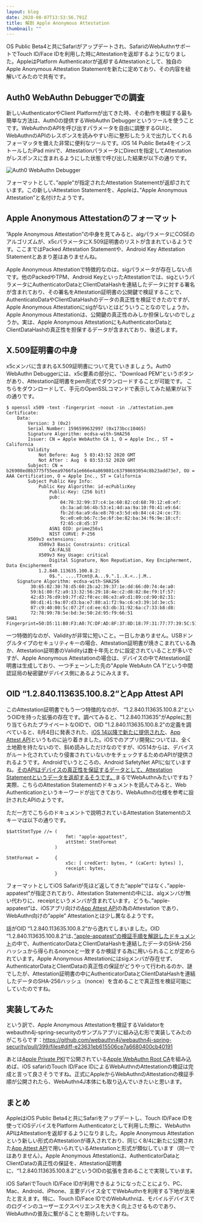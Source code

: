 ```yaml
---
layout: blog
date: 2020-08-07T13:53:56.791Z
title: 解剖 Apple Anonymous Attestation
thumbnail: ""
---
```

OS Public Beta4と共にSafariがアップデートされ、SafariのWebAuthnサポートでTouch ID/Face IDを利用した時にAttestationを返却するようになりました。AppleはPlatform Authenticatorが返却するAttestationとして、独自のApple Anonymous Attestation Statementを新たに定めており、その内容を紐解いてみたので共有です。

## Auth0 WebAuthn Debuggerでの調査

新しいAuthenticatorやClient Platformが出てきた時、その動作を検証する最も簡単な方法は、Auth0の提供するWebAuthn Debuggerというツールを使うことです。WebAuthnのAPIを呼び出すパラメータを自由に調整するGUIと、WebAuthnのAPIのレスポンスを読みやすい形に整形したうえで出力してくれるフォーマッタを備えた非常に便利なツールです。iOS 14 Public Beta4をインストールしたiPad miniで、AttestationパラメータにDirectを指定してAttestationがレスポンスに含まれるようにした状態で呼び出した結果が以下の通りです。

![Auth0 WebAuthn Debugger](/img/webauthn-debugger.png)

フォーマットとして、”apple”が指定されたAttestation Statementが返却されています。この新しいAttestation Statementを、Appleは、”Apple Anonymous Attestation”と名付けたようです。

## Apple Anonymous Attestationのフォーマット

”Apple Anonymous Attestation”の中身を見てみると、algパラメータにCOSEのアルゴリズムが、x5cパラメータにX.509証明書のリストが含まれているようです。ここまではPacked Attestation Statementや、Android Key Attestation Statementとあまり差はありませんね。

Apple Anonymous Attestationで特徴的なのは、sigパラメータが存在しない点です。他のPackedやTPM、Android KeyといったAttestationでは、sigというパラメータにAuthenticatorDataとClientDataHashを連結したデータに対する署名が含まれており、その署名をAttestation証明書の公開鍵で検証することで、AuthenticatoDataやClientDataHashのデータの真正性を検証できたのですが、Apple Anonymous Attestationにsigがないとはどういうことなのでしょうか。Apple Anonymous Attestationは、公開鍵の真正性のみしか担保しないのでしょうか。実は、Apple Anonymous AttestationにもAuthenticatorDataとClientDataHashの真正性を担保するデータが含まれており、後述します。

## X.509証明書の中身

x5cメンバに含まれるX.509証明書について見ていきましょう。Auth0 WebAuthn Debuggerには、x5c要素の部分に、"Download PEM“というボタンがあり、Attestation証明書をpem形式でダウンロードすることが可能です。 こちらをダウンロードして、手元のOpenSSLコマンドで表示してみた結果が以下の通りです。

```
$ openssl x509 -text -fingerprint -noout -in ./attestation.pem 
Certificate:
    Data:
        Version: 3 (0x2)
        Serial Number: 1596599632997 (0x173bcc10465)
        Signature Algorithm: ecdsa-with-SHA256
        Issuer: CN = Apple WebAuthn CA 1, O = Apple Inc., ST = California
        Validity
            Not Before: Aug  5 03:43:52 2020 GMT
            Not After : Aug  6 03:53:52 2020 GMT
        Subject: CN = b26908ed8b3775f55eea9766fa1e666e4a869801c63798693054c8b23add73e7, OU = AAA Certification, O = Apple Inc., ST = California
        Subject Public Key Info:
            Public Key Algorithm: id-ecPublicKey
                Public-Key: (256 bit)
                pub:
                    04:78:32:99:37:c4:1e:60:82:cd:68:70:12:e8:ef:
                    cb:3a:ad:b6:4b:53:e1:4d:aa:9a:10:f0:41:e9:64:
                    fb:2d:6a:a9:da:e8:70:e3:5d:eb:84:c4:24:ce:73:
                    9c:e0:e0:b6:7c:5e:6f:be:82:ba:34:f6:9e:10:cf:
                    f2:65:c8:d5:37
                ASN1 OID: prime256v1
                NIST CURVE: P-256
        X509v3 extensions:
            X509v3 Basic Constraints: critical
                CA:FALSE
            X509v3 Key Usage: critical
                Digital Signature, Non Repudiation, Key Encipherment, Data Encipherment
            1.2.840.113635.100.8.2:
                0$.". ....T7cmt@.A...9.".1..X.<..|.M..
    Signature Algorithm: ecdsa-with-SHA256
         30:65:02:30:78:d5:60:2b:a2:39:37:1e:dd:66:d0:74:4e:a0:
         59:b1:80:f2:a9:13:32:56:29:18:4e:c2:d8:82:8e:f9:1f:57:
         42:d3:76:d9:b9:7f:d2:f0:ec:86:e3:a9:d1:89:cd:90:02:31:
         00:d1:41:9a:07:d3:ba:e7:80:a1:f2:9a:c6:e3:39:1d:3e:c5:
         07:c9:40:00:5c:07:2f:cd:ee:63:db:31:92:6a:c7:33:b8:d8:
         72:78:99:78:5e:bd:3e:50:2d:95:f9:66:51
SHA1 Fingerprint=50:D5:11:B0:F3:A0:7C:DF:AD:8F:37:8D:18:7F:31:77:77:39:5C:51
```

一つ特徴的なのが、Validityが非常に短いこと。一日しかありません。USBドングルタイプのセキュリティキーの場合、Attestation証明書が焼きこまれている為か、Attestation証明書のValidityは数十年先とかに設定されていることが多いですが、Apple Anonymous Attestationの場合は、デバイスの中でAttestation証明書は生成しており、一つチェーンした先の"Apple WebAutn CA 1“という中間認証局の秘密鍵がデバイス側にあるようにみえます。

## OID “1.2.840.113635.100.8.2“とApp Attest API

このAttestation証明書でもう一つ特徴的なのが、 “1.2.840.113635.100.8.2“というOIDを持った拡張の存在です。調べてみると、"1.2.840.113635"がAppleに割り当てられたプライベートなOIDで、OID "1.2.840.113635.100.8.2"の定義を調べていると、8月4日に発表された、[iOS 14以降で新たに提供された](https://developer.apple.com/jp/news/?id=2sngpulc)、[App Attest API](https://developer.apple.com/documentation/devicecheck/establishing_your_app_s_integrity)というものに辿り着きました。iOSでのアプリ開発については、全く土地勘を持たないので、斜め読みしただけなのですが、iOS14からは、デバイスがルート化されていたり侵害されていないかをチェックするためのAPIが提供されるようです。Androidでいうところの、Android SafetyNet APIに似ていますね。[そのAPIはデバイスの真正性を保証するデータとして、Attestation Statementというデータを返却するそうです。](https://developer.apple.com/documentation/devicecheck/validating_apps_that_connect_to_your_server)まるでWebAuthnみたいですね？実際、こちらのAttestation Statementのドキュメントを読んでみると、Web Authenticationというキーワードが出てきており、WebAuthnの仕様を参考に設計されたAPIのようです。

ただ一方でこちらのドキュメントで説明されているAttestation Statementのスキーマは以下の通りです。

```
$$attStmtType //= (
                      fmt: "apple-appattest",
                      attStmt: StmtFormat
                  )

StmtFormat =      {
                      x5c: [ credCert: bytes, * (caCert: bytes) ],
                      receipt: bytes,
                  }
```

フォーマットとしてiOS Safariが先ほど返してきた”apple”ではなく、”apple-appatest”が指定されており、Attestation Statementの中には、algメンバが無い代わりに、receiptというメンバが含まれています。どうも、”apple-appatest”は、iOSアプリ向けの[App Attest API](https://developer.apple.com/documentation/devicecheck/establishing_your_app_s_integrity)の為のAttestation であり、WebAuthn向けの”apple” Attestationとは少し異なるようです。

話がOID “1.2.840.113635.100.8.2“から逸れてしまいました。OID “1.2.840.113635.100.8.2“は、[”apple-appatest”の検証手順を解説したドキュメント](https://developer.apple.com/documentation/devicecheck/validating_apps_that_connect_to_your_server)の中で、AuthenticatorDataとClientDataHashを連結したデータのSHA-256ハッシュから得られるnonceと一致するか検証する為に用いられることが定められています。Apple Anonymous Attestationにはsigメンバが存在せず、AuthenticatorDataとClientDataの真正性の保証がどうやって行われるのか、謎でしたが、Attestation証明書の中にAuthenticatorDataとClientDataHashを連結したデータのSHA-256ハッシュ（nonce）を含めることで真正性を検証可能にしていたのですね。

## 実装してみた

という訳で、Apple Anonymous Attestationを検証するValidatorをwebauthn4j-spring-securityのサンプルアプリに組み込む形で実装してみたのがこちらです：<https://github.com/webauthn4j/webauthn4j-spring-security/pull/399/files#diff-e23631eb615506ce7a6680400cb40191>

あとは[Apple Private PKI](https://www.apple.com/certificateauthority/private/)で公開されている[Apple WebAuthn Root CA](https://www.apple.com/certificateauthority/Apple_WebAuthn_Root_CA.pem)を組み込めば、iOS safariのTouch ID/Face IDによるWebAuthnのAttestationの検証は完成と言って良さそうですね。正式にAppleからWebAuthnのAttestationの検証手順が公開されたら、WebAuthn4J本体にも取り込んでいきたいと思います。

## まとめ

AppleはiOS Public Beta4と共にSafariをアップデートし、Touch ID/Face IDを使ってiOSデバイスをPlatform Authenticatorとして利用した際に、WebAuthn APIはAttestationを返却するようになりました。Apple Anonymous Attestationという新しい形式のAttestationが導入されており、同じく8/4に新たに公開された[App Attest API](https://developer.apple.com/documentation/devicecheck/establishing_your_app_s_integrity)で用いられているAttestationと形式が類似しています（同一ではありません）。Apple Anonymous Attestationは、AuthenticatorDataとClientDataの真正性の保証を、Attestation証明書に、“1.2.840.113635.100.8.2“というOIDの拡張を含めることで実現しています。

iOS SafariでTouch ID/Face IDが利用できるようになったことにより、PC、Mac、Android、iPhone、主要デバイス全てでWebAuthnを利用する下地が出来たと言えます。特に、Touch ID/Face IDでのWebAuthnは、モバイルデバイスでのログインのユーザーエクスペリエンスを大きく向上させるものであり、WebAuthnの普及に繋がることを期待したいですね。